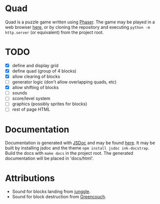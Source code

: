 Quad
====

Quad is a puzzle game written using [Phaser][phaser]. The game may be played in a web browser [here][live], or by cloning the repository and executing `python -m http.server` (or equivalent) from the project root.

TODO
====

- [x] define and display grid
- [x] define quad (group of 4 blocks)
- [x] allow clearing of blocks
- [ ] generator logic (don't allow overlapping quads, etc)
- [x] allow shifting of blocks
- [ ] sounds
- [ ] score/level system
- [ ] graphics (possibly sprites for blocks)
- [ ] rest of page HTML

Documentation
=============

Documentation is generated with [JSDoc][jsdoc] and may be found [here][docs]. It may be built by installing jsdoc and the theme `npm install jsdoc ink-docstrap`. Build the docs with `make docs` in the project root. The generated documentation will be placed in 'docs/html'.

Attributions
============

* Sound for blocks landing from [junggle][junggle].
* Sound for block destruction from [Greencouch][greencouch].

[phaser]: http://phaser.io/
[live]: http://alschwalm.github.io/Quad
[jsdoc]: http://usejsdoc.org/
[docs]: http://alschwalm.github.io/Quad/docs/html/index.html
[junggle]: http://www.freesound.org/people/junggle/sounds/29294/
[greencouch]: http://www.freesound.org/people/junggle/sounds/124906/
